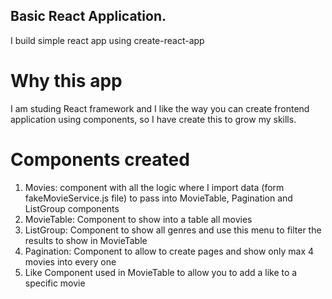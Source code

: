 ## Basic React Application.

I build simple react app using create-react-app

# Why this app

I am studing React framework and I like the way you can create frontend application using components, so I have create this to grow my skills.

# Components created

1. Movies: component with all the logic where I import data (form fakeMovieService.js file) to pass into MovieTable, Pagination and ListGroup components
2. MovieTable: Component to show into a table all movies
3. ListGroup: Component to show all genres and use this menu to filter the results to show in MovieTable
4. Pagination: Component to allow to create pages and show only max 4 movies into every one
5. Like Component used in MovieTable to allow you to add a like to a specific movie
